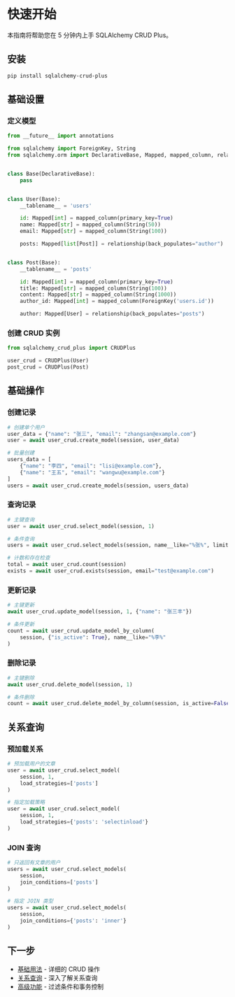 # 快速开始

本指南将帮助您在 5 分钟内上手 SQLAlchemy CRUD Plus。

## 安装

```bash
pip install sqlalchemy-crud-plus
```

## 基础设置

### 定义模型

```python
from __future__ import annotations

from sqlalchemy import ForeignKey, String
from sqlalchemy.orm import DeclarativeBase, Mapped, mapped_column, relationship


class Base(DeclarativeBase):
    pass


class User(Base):
    __tablename__ = 'users'

    id: Mapped[int] = mapped_column(primary_key=True)
    name: Mapped[str] = mapped_column(String(50))
    email: Mapped[str] = mapped_column(String(100))

    posts: Mapped[list[Post]] = relationship(back_populates="author")


class Post(Base):
    __tablename__ = 'posts'

    id: Mapped[int] = mapped_column(primary_key=True)
    title: Mapped[str] = mapped_column(String(100))
    content: Mapped[str] = mapped_column(String(1000))
    author_id: Mapped[int] = mapped_column(ForeignKey('users.id'))

    author: Mapped[User] = relationship(back_populates="posts")
```

### 创建 CRUD 实例

```python
from sqlalchemy_crud_plus import CRUDPlus

user_crud = CRUDPlus(User)
post_crud = CRUDPlus(Post)
```

## 基础操作

### 创建记录

```python
# 创建单个用户
user_data = {"name": "张三", "email": "zhangsan@example.com"}
user = await user_crud.create_model(session, user_data)

# 批量创建
users_data = [
    {"name": "李四", "email": "lisi@example.com"},
    {"name": "王五", "email": "wangwu@example.com"}
]
users = await user_crud.create_models(session, users_data)
```

### 查询记录

```python
# 主键查询
user = await user_crud.select_model(session, 1)

# 条件查询
users = await user_crud.select_models(session, name__like="%张%", limit=10)

# 计数和存在检查
total = await user_crud.count(session)
exists = await user_crud.exists(session, email="test@example.com")
```

### 更新记录

```python
# 主键更新
await user_crud.update_model(session, 1, {"name": "张三丰"})

# 条件更新
count = await user_crud.update_model_by_column(
    session, {"is_active": True}, name__like="%李%"
)
```

### 删除记录

```python
# 主键删除
await user_crud.delete_model(session, 1)

# 条件删除
count = await user_crud.delete_model_by_column(session, is_active=False)
```

## 关系查询

### 预加载关系

```python
# 预加载用户的文章
user = await user_crud.select_model(
    session, 1,
    load_strategies=['posts']
)

# 指定加载策略
user = await user_crud.select_model(
    session, 1,
    load_strategies={'posts': 'selectinload'}
)
```

### JOIN 查询

```python
# 只返回有文章的用户
users = await user_crud.select_models(
    session,
    join_conditions=['posts']
)

# 指定 JOIN 类型
users = await user_crud.select_models(
    session,
    join_conditions={'posts': 'inner'}
)
```

## 下一步

- [基础用法](../usage/crud.md) - 详细的 CRUD 操作
- [关系查询](../relationships/overview.md) - 深入了解关系查询
- [高级功能](../advanced/filter.md) - 过滤条件和事务控制
